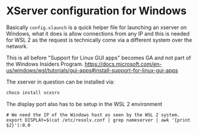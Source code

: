 # XServer configuration for Windows

Basically `config.xlaunch` is a quick helper file for launching an xserver on Windows, what it does is allow connections from any IP and this is needed for WSL 2 as the request is technically come via a different system over the network.

This is all before "Support for Linux GUI apps" becomes GA and not part of the Windows Insiders Program. https://docs.microsoft.com/en-us/windows/wsl/tutorials/gui-apps#install-support-for-linux-gui-apps

The xserver in question can be installed via:
```powershell
choco install vcxsrv
```

The display port also has to be setup in the WSL 2 environment
```
# We need the IP of the Windows host as seen by the WSL 2 system.
export DISPLAY=$(cat /etc/resolv.conf | grep nameserver | awk '{print $2}'):0.0
```
